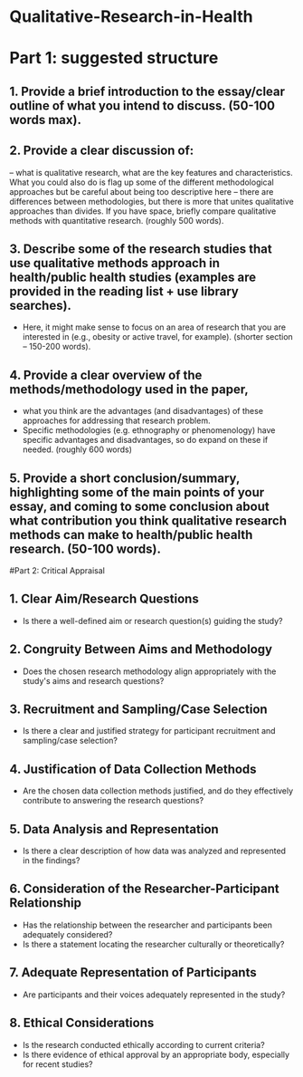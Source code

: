 # Qualitative-Research-in-Health

# Part 1: suggested structure

## 1. Provide a brief introduction to the essay/clear outline of what you intend to discuss. (50-100 words max).

## 2. Provide a clear discussion of:
   – what is qualitative research, what are the key features and characteristics. What you could also do is flag up some of the different methodological approaches but be careful about being too descriptive here 
   – there are differences between methodologies, but there is more that unites qualitative approaches than divides. If you have space, briefly compare qualitative methods with quantitative research. (roughly 500 words).

## 3. Describe some of the research studies that use qualitative methods approach in health/public health studies (examples are provided in the reading list + use library searches). 
   - Here, it might make sense to focus on an area of research that you are interested in (e.g., obesity or active travel, for example). (shorter section – 150-200 words).

## 4. Provide a clear overview of the methods/methodology used in the paper, 
   - what you think are the advantages (and disadvantages) of these approaches for addressing that research problem.
   - Specific methodologies (e.g. ethnography or phenomenology) have specific advantages and disadvantages, so do expand on these if needed. (roughly 600 words)

## 5. Provide a short conclusion/summary, highlighting some of the main points of your essay, and coming to some conclusion about what contribution you think qualitative research methods can make to health/public health research. (50-100 words).



#Part 2: Critical Appraisal

## 1. Clear Aim/Research Questions
   - Is there a well-defined aim or research question(s) guiding the study?

## 2. Congruity Between Aims and Methodology
   - Does the chosen research methodology align appropriately with the study's aims and research questions?

## 3. Recruitment and Sampling/Case Selection
   - Is there a clear and justified strategy for participant recruitment and sampling/case selection?

## 4. Justification of Data Collection Methods
   - Are the chosen data collection methods justified, and do they effectively contribute to answering the research questions?

## 5. Data Analysis and Representation
   - Is there a clear description of how data was analyzed and represented in the findings?

## 6. Consideration of the Researcher-Participant Relationship
   - Has the relationship between the researcher and participants been adequately considered?
   - Is there a statement locating the researcher culturally or theoretically?

## 7. Adequate Representation of Participants
   - Are participants and their voices adequately represented in the study?

## 8. Ethical Considerations
   - Is the research conducted ethically according to current criteria?
   - Is there evidence of ethical approval by an appropriate body, especially for recent studies?

